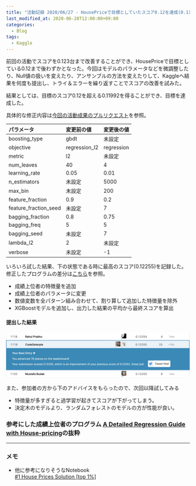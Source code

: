 ```yaml
---
title: "活動記録 2020/06/27 - HousePriceで目標としていたスコア0.12を達成(0.11992)"
last_modified_at: 2020-06-28T12:00:00+09:00
categories:
  - Blog
tags:
  - Kaggle
---
```


前回の活動でスコアを0.123台まで改善することができ、HousePriceで目標としている0.12まで後わずかとなった。今回はモデルのパラメータなどを微調整したり、Null値の扱いを変えたり、アンサンブルの方法を変えたりして、Kaggleへ結果を何度も提出し、トライ＆エラーを繰り返すことでスコアの改善を試みた。

結果としては、目標のスコア0.12を超える0.11992を得ることができ、目標を達成した。

具体的な修正内容は[今回の活動成果のプルリクエスト](https://github.com/CodeSeterpie/CodeSeterpie/pull/68/files#diff-950ad864b29d2230c1edf5f100b9dbd0)を参照。




|パラメータ|変更前の値|変更後の値|
|:---|:---|:---|
|boosting_type|gbdt|未設定|
|objective|regression_l2|regression|
|metric|l2|未設定|
|num_leaves|40|4|
|learning_rate|0.05|0.01|
|n_estimators|未設定|5000|
|max_bin|未設定|200|
|feature_fraction|0.9|0.2|
|feature_fraction_seed|未設定|7|
|bagging_fraction|0.8|0.75|
|bagging_freq|5|5|
|bagging_seed|未設定|7|
|lambda_l2|2|未設定|
|verbose|未設定|-1|

いろいろ試した結果、下の状態である時に最高のスコア(0.12255)を記録した。修正したプログラムの差分は[こちら](https://github.com/CodeSeterpie/CodeSeterpie/pull/67/files?file-filters%5B%5D=.py#diff-950ad864b29d2230c1edf5f100b9dbd0)を参照。

* 成績上位者の特徴量を追加
* 成績上位者のパラメータに変更
* 数値変数を全パターン組み合わせて、割り算して追加した特徴量を除外
* XGBoostモデルを追加し、出力した結果の平均から最終スコアを算出

#### 提出した結果

<img src="/assets/images/posts/report_20200613/HousePriceScore_20200613.jpg" width="800">

また、参加者の方から下のアドバイスをもらったので、次回以降試してみる
* 特徴量が多すぎると過学習が起きてスコアが下がってしまう。
* 決定木のモデルより、ランダムフォレストのモデルの方が性能が良い。

### 参考にした成績上位者のプログラム [A Detailed Regression Guide with House-pricing](https://www.kaggle.com/masumrumi/a-detailed-regression-guide-with-house-pricing)の抜粋





---

### メモ
* 他に参考になりそうなNotebook  
  [#1 House Prices Solution [top 1%]](https://www.kaggle.com/jesucristo/1-house-prices-solution-top-1)

